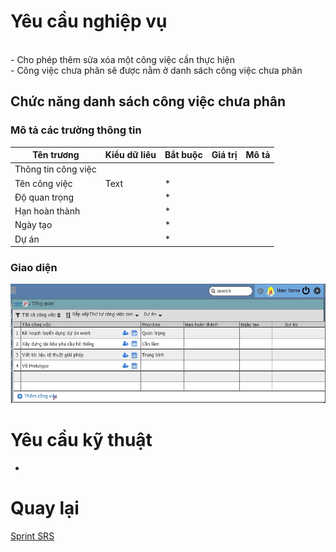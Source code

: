 # Yêu cầu nghiệp vụ

<br>- Cho phép thêm sửa xóa một công việc cần thực hiện 
<br>- Công việc chưa phân sẽ được nằm ở danh sách công việc chưa phân

## Chức năng danh sách công việc chưa phân
### Mô tả các trường thông tin
| Tên trương | Kiểu dữ liêu | Bắt buộc | Giá trị | Mô tả|
| --- | --- | --- | --- | --- |
| Thông tin công việc|
| Tên công việc | Text | * |
| Độ quan trọng | | *| 
| Hạn hoàn thành | | *| 
| Ngày tạo| | *| 
| Dự án| | *| 
### Giao diện
![ghhh](Image/listwork.jpg)


# Yêu cầu kỹ thuật
-

 # Quay lại
 [Sprint SRS](../Index.md#sprint-1)